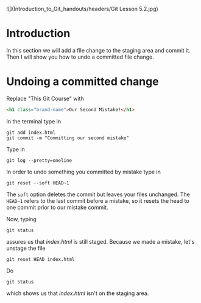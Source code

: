 ![](Introduction_to_Git_handouts/headers/Git Lesson 5.2.jpg)

# Introduction

In this section we will add a file change to the staging area and commit it. Then I will show you how to undo a committed file change.

# Undoing a committed change

Replace "This Git Course" with

```html
<h1 class="brand-name">Our Second Mistake!</h1>
```

In the terminal type in

```
git add index.html
git commit -m "Committing our second mistake"
```

Type in

```
git log --pretty=oneline
```

In order to undo something you committed by mistake type in

```
git reset --soft HEAD~1
```

The `soft` option deletes the commit but leaves your files unchanged. The `HEAD~1` refers to the last commit before a mistake, so it resets the head to one commit prior to our mistake commit.

Now, typing

```
git status
```

assures us that *index.html* is still staged. Because we made a mistake, let's unstage the file

```
git reset HEAD index.html
```

Do

```
git status
```

which shows us that *index.html* isn't on the staging area.